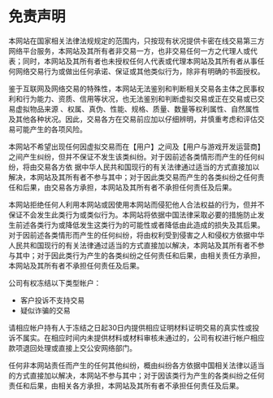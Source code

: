 # 免责声明

本网站在国家相关法律法规规定的范围内，只按现有状况提供卡密在线交易第三方网络平台服务，本网站及其所有者非交易一方，也非交易任何一方之代理人或代表；同时，本网站及其所有者也未授权任何人代表或代理本网站及其所有者从事任何网络交易行为或做出任何承诺、保证或其他类似行为，除非有明确的书面授权。

鉴于互联网及网络交易的特殊性，本网站无法鉴别和判断相关交易各主体之民事权利和行为能力、资质、信用等状况，也无法鉴别和判断虚拟交易或正在交易或已交易虚拟物品来源 、权属、真伪、性能、规格、质量、数量等权利属性、自然属性及其他各种状况。因此，交易各方在交易前应加以仔细辨明，并慎重考虑和评估交易可能产生的各项风险。

本网站不希望出现任何因虚拟交易而在【用户】之间及【用户与游戏开发运营商】之间产生纠纷，但并不保证不发生该类纠纷。对于因前述各类情形而产生的任何纠纷，将由交易各方依 据中华人民共和国现行的有关法律通过适当的方式直接加以解决，本网站及其所有者不参与其中；对于因此类交易而产生的各类纠纷之任何责任和后果，由交易各方承担，本网站及其所有者不承担任何责任及后果。

本网站拒绝任何人利用本网站或因使用本网站而侵犯他人合法权益的行为，但并不保证不会发生此类行为或类似行为。本网站将依据中国法律采取必要的措施防止发生前述各类行为或降低发生这类行为的可能性或者降低由此造成的损失及其后果。对于因前述各类情形而产生的任何纠纷，将由权利受到侵害之人和侵权方依据中华人民共和国现行的有关法律通过适当的方式直接加以解决，本网站及其所有者不参与其中；对于因此类行为产生的各类纠纷之任何责任和后果，由相关责任方承担，本网站及其所有者不承担任何责任及后果。

公司有权冻结以下类型帐户：

* 客户投诉不支持交易
* 疑似诈骗的交易

请相应帐户持有人于冻结之日起30日内提供相应证明材料证明交易的真实性或投诉不属实。在相应时间内未提供材料或材料审核未通过的，公司有权进行帐户相应款项退回处理或直接上交公安网络部门。

任何非本网站责任而产生的任何其他纠纷，概由纠纷各方依据中国相关法律以适当的方式直接加以解决，本网站不参与其中；对于因该类行为产生的各类纠纷之任何责任和后果，由相关各方承担，本网站及其所有者不承担任何责任及后果。